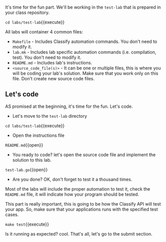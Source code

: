 It's time for the fun part. We'll be working in the `test-lab` that is
prepared in your class repository.

`cd labs/test-lab`{{execute}}

All labs will container 4 common files:

- `Makefile` - Includes Classify automation commands. You don't need
  to modify it.
- `lab.mk` - Includes lab specific automation commands
  (i.e. compilation, test). You don't need to modify it.
- `README.md` - Includes lab's instructions.
- `<source_code_file(s)>` - It can be one or multiple files, this is
  where you will be coding your lab's solution. Make sure that you
  work only on this file. Don't create new source code files.


## Let's code

AS promised at the beginning, it's time for the fun. Let's code.

- Let's move to the `test-lab` directory

``cd labs/test-lab``{{execute}}

- Open the instructions file

`README.md`{{open}}

- You ready to code? let's open the source code file and implement the
solution to this lab.

`test-lab.go`{{open}}

- Are you done? OK, don't forget to test it a thousand times.

Most of the labs will include the proper automation to test it, check
the `README.md` file, it will indicate how your program should be
tested.

This part is really important, this is going to be how the Classify
API will test your app. So, make sure that your applications runs with
the specified test cases.

``make test``{{execute}}

Is it running as expected? cool. That's all, let's go to the submit section.
